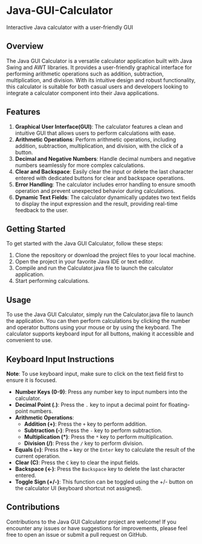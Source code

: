 # Java-GUI-Calculator
Interactive Java calculator with a user-friendly GUI

## Overview
The Java GUI Calculator is a versatile calculator application built with Java Swing and AWT libraries. It provides a user-friendly graphical interface for performing arithmetic operations such as addition, subtraction, multiplication, and division. With its intuitive design and robust functionality, this calculator is suitable for both casual users and developers looking to integrate a calculator component into their Java applications.
## Features
1. **Graphical User Interface(GUI)**: The calculator features a clean and intuitive GUI that allows users to perform calculations with ease.
2. **Arithmetic Operations**: Perform arithmetic operations, including addition, subtraction, multiplication, and division, with the click of a button.
3. **Decimal and Negative Numbers**: Handle decimal numbers and negative numbers seamlessly for more complex calculations.
4. **Clear and Backspace**: Easily clear the input or delete the last character entered with dedicated buttons for clear and backspace operations.
5. **Error Handling**: The calculator includes error handling to ensure smooth operation and prevent unexpected behavior during calculations.
6. **Dynamic Text Fields**: The calculator dynamically updates two text fields to display the input expression and the result, providing real-time feedback to the user.

## Getting Started
To get started with the Java GUI Calculator, follow these steps:
1. Clone the repository or download the project files to your local machine.
2. Open the project in your favorite Java IDE or text editor.
3. Compile and run the Calculator.java file to launch the calculator application.
4. Start performing calculations.
   
## Usage
To use the Java GUI Calculator, simply run the Calculator.java file to launch the application. You can then perform calculations by clicking the number and operator buttons using your mouse or by using the keyboard. The calculator supports keyboard input for all buttons, making it accessible and convenient to use.

## Keyboard Input Instructions

**Note**: To use keyboard input, make sure to click on the text field first to ensure it is focused.

- **Number Keys (0-9)**: Press any number key to input numbers into the calculator.
- **Decimal Point (.)**: Press the `.` key to input a decimal point for floating-point numbers.
- **Arithmetic Operations**:
  - **Addition (+)**: Press the `+` key to perform addition.
  - **Subtraction (-)**: Press the `-` key to perform subtraction.
  - **Multiplication (*)**: Press the `*` key to perform multiplication.
  - **Division (/)**: Press the `/` key to perform division.
- **Equals (=)**: Press the `=` key or the `Enter` key to calculate the result of the current operation.
- **Clear (C)**: Press the `C` key to clear the input fields.
- **Backspace (←)**: Press the `Backspace` key to delete the last character entered.
- **Toggle Sign (+/-)**: This function can be toggled using the +/- button on the calculator UI (keyboard shortcut not assigned).


## Contributions
Contributions to the Java GUI Calculator project are welcome! If you encounter any issues or have suggestions for improvements, please feel free to open an issue or submit a pull request on GitHub.


